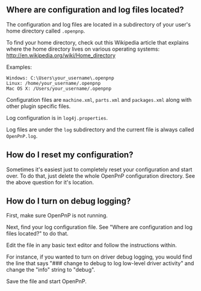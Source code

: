 ## Where are configuration and log files located?

The configuration and log files are located in a subdirectory of your user's home directory called `.openpnp`.

To find your home directory, check out this Wikipedia article that explains where the home directory lives on various operating systems: http://en.wikipedia.org/wiki/Home_directory

Examples:

```
Windows: C:\Users\your_username\.openpnp
Linux: /home/your_username/.openpnp
Mac OS X: /Users/your_username/.openpnp
```

Configuration files are `machine.xml`, `parts.xml` and `packages.xml` along with other plugin specific files.

Log configuration is in `log4j.properties`.

Log files are under the `log` subdirectory and the current file is always called `OpenPnP.log`.

## How do I reset my configuration?

Sometimes it's easiest just to completely reset your configuration and start over. To do that, just delete the whole OpenPnP configuration directory. See the above question for it's location.

## How do I turn on debug logging?

First, make sure OpenPnP is not running.

Next, find your log configuration file. See "Where are configuration and log files located?" to do that.

Edit the file in any basic text editor and follow the instructions within.

For instance, if you wanted to turn on driver debug logging, you would find the line that says "### change to debug to log low-level driver activity" and change the "info" string to "debug".

Save the file and start OpenPnP.